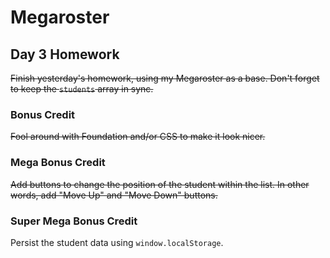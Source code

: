 # Megaroster

## Day 3 Homework

~~Finish yesterday's homework, using my Megaroster as a base. Don't forget to keep the `students` array in sync.~~

### Bonus Credit

~~Fool around with Foundation and/or CSS to make it look nicer.~~

### Mega Bonus Credit

~~Add buttons to change the position of the student within the list. In other words, add "Move Up" and "Move Down" buttons.~~

### Super Mega Bonus Credit


Persist the student data using `window.localStorage`.
